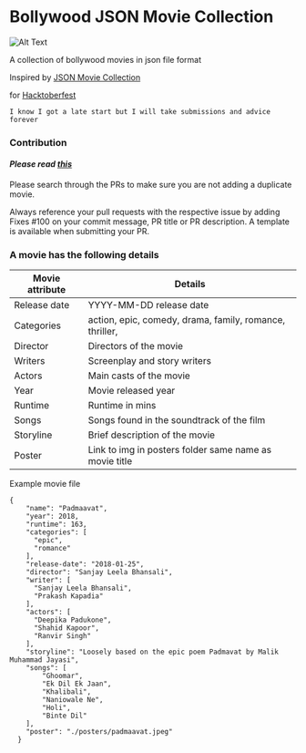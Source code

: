 # Bollywood JSON Movie Collection

![Alt Text](https://media.giphy.com/media/xT1R9CN4sBynmMsFKo/giphy.gif)



A collection of bollywood movies in json file format

Inspired by [JSON Movie Collection](https://github.com/jsonmc/jsonmc/blob/master/readme.markdown)

for [Hacktoberfest](https://hacktoberfest.digitalocean.com/)

``` I know I got a late start but I will take submissions and advice forever ``` 


### Contribution

#### *Please read [this](./contributing.md)*

Please search through the PRs to make sure you are not adding a duplicate movie.

Always reference your pull requests with the respective issue by adding Fixes #100 on your commit message, PR title or PR description. A template is available when submitting your PR.

### A movie has the following details

Movie attribute | 	Details
----------------|--------------
Release date	| YYYY-MM-DD release date
Categories	| action, epic, comedy, drama, family, romance, thriller,
Director |	Directors of the movie
Writers	| Screenplay and story writers
Actors	| Main casts of the movie
Year	| Movie released year
Runtime	| Runtime in mins
Songs  | Songs found in the soundtrack of the film 
Storyline	| Brief description of the movie
Poster | Link to img in posters folder same name as movie title 

Example movie file

```
{
    "name": "Padmaavat",
    "year": 2018,
    "runtime": 163,
    "categories": [
      "epic", 
      "romance"
    ],
    "release-date": "2018-01-25",
    "director": "Sanjay Leela Bhansali",
    "writer": [
      "Sanjay Leela Bhansali",
      "Prakash Kapadia"
    ],
    "actors": [
      "Deepika Padukone",
      "Shahid Kapoor",
      "Ranvir Singh"
    ],
    "storyline": "Loosely based on the epic poem Padmavat by Malik Muhammad Jayasi",
    "songs": [
        "Ghoomar",
        "Ek Dil Ek Jaan",
        "Khalibali",
        "Naniowale Ne",
        "Holi",
        "Binte Dil"
    ], 
    "poster": "./posters/padmaavat.jpeg"
  }
  ```
